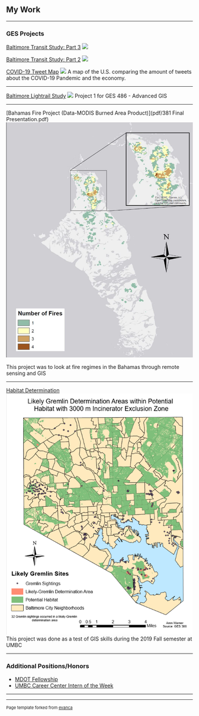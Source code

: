 ## My Work

---

### GES Projects
[Baltimore Transit Study: Part 3](GES_486_Project_3/Baltimore_Transit_Study_3.md)
<img src="../images/Transit_Map.PNG"/>

[Baltimore Transit Study: Part 2](GES_486_Project_2/Baltimore_Transit_Study_2.md)
<img src="../images/MHHI.PNG"/>

[COVID-19 Tweet Map](Lab_6/lab_6_Warner.md)
<img src="../images/thumbnail.PNG"/>
A map of the U.S. comparing the amount of tweets about the COVID-19 Pandemic and the economy.

---

[Baltimore Lightrail Study](Project1_486/Baltimore_transit_study.md)
<img src="../images/BG_map.PNG"/>
Project 1 for GES 486 - Advanced GIS

---

[Bahamas Fire Project (Data-MODIS Burned Area Product)](pdf/381 Final Presentation.pdf)
<img src="/projects/Map_1.JPG"/>

This project was to look at fire regimes in the Bahamas through remote sensing and GIS

---
[Habitat Determination](/Habitat_Determination.md)
<img src="/projects/Habitat.PNG"/>
This project was done as a test of GIS skills during the 2019 Fall semester at UMBC

---


### Additional Positions/Honors

- [MDOT Fellowship](https://publicservicescholars.umbc.edu/mdot-fellows-2019/)
- [UMBC Career Center Intern of the Week](https://careers.umbc.edu/news/?id=90220)

---

---
<p style="font-size:11px">Page template forked from <a href="https://github.com/evanca/quick-portfolio">evanca</a></p>
<!-- Remove above link if you don't want to attibute -->
